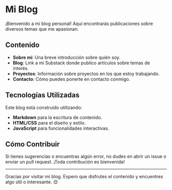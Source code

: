 # Mi Blog

¡Bienvenido a mi blog personal! Aquí encontrarás publicaciones sobre diversos temas que me apasionan.

## Contenido

- **Sobre mí**: Una breve introducción sobre quién soy.
- **Blog**: Link a mi Substack donde publico artículos sobre temas de interés.
- **Proyectos**: Información sobre proyectos en los que estoy trabajando.
- **Contacto**: Cómo puedes ponerte en contacto conmigo.

## Tecnologías Utilizadas

Este blog está construido utilizando:

- **Markdown** para la escritura de contenido.
- **HTML/CSS** para el diseño y estilo.
- **JavaScript** para funcionalidades interactivas.

## Cómo Contribuir

Si tienes sugerencias o encuentras algún error, no dudes en abrir un issue o enviar un pull request. ¡Toda contribución es bienvenida!

---

Gracias por visitar mi blog. Espero que disfrutes el contenido y encuentres algo útil o interesante. 😊